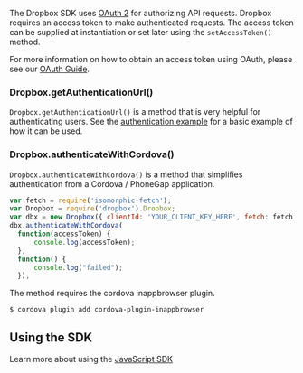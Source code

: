The Dropbox SDK uses [OAuth 2](http://oauth.net/) for authorizing API
requests. Dropbox requires an access token to make authenticated requests.
The access token can be supplied at instantiation or set later using the
`setAccessToken()` method.

For more information on how to obtain an access token using OAuth, please
see our [OAuth Guide](https://www.dropbox.com/developers/reference/oauth-guide).

### Dropbox.getAuthenticationUrl()
`Dropbox.getAuthenticationUrl()` is a method that is very helpful for
authenticating users. See the [authentication
example](https://github.com/dropbox/dropbox-sdk-js/blob/master/examples/javascript/auth/index.html) for a basic example of how it can be
used.

### Dropbox.authenticateWithCordova()
`Dropbox.authenticateWithCordova()` is a method that simplifies authentication from a Cordova / PhoneGap application.

```javascript
var fetch = require('isomorphic-fetch');
var Dropbox = require('dropbox').Dropbox;
var dbx = new Dropbox({ clientId: 'YOUR_CLIENT_KEY_HERE', fetch: fetch });
dbx.authenticateWithCordova(
  function(accessToken) {
      console.log(accessToken);
  },
  function() {
      console.log("failed");
  });
```

The method requires the cordova inappbrowser plugin.
```console
$ cordova plugin add cordova-plugin-inappbrowser
```

## Using the SDK
Learn more about using the [JavaScript SDK](tutorial-JavaScript%20SDK.html)
